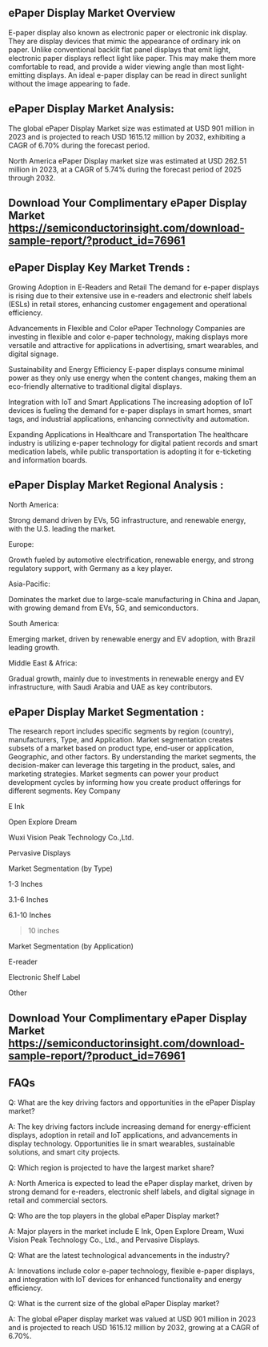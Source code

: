 ## ePaper Display Market Overview
E-paper display also known as electronic paper or electronic ink display. They are display devices that mimic the appearance of ordinary ink on paper. Unlike conventional backlit flat panel displays that emit light, electronic paper displays reflect light like paper. This may make them more comfortable to read, and provide a wider viewing angle than most light-emitting displays. An ideal e-paper display can be read in direct sunlight without the image appearing to fade.


## ePaper Display Market Analysis:
 

The global ePaper Display Market size was estimated at USD 901 million in 2023 and is projected to reach USD 1615.12 million by 2032, exhibiting a CAGR of 6.70% during the forecast period.

North America ePaper Display market size was estimated at USD 262.51 million in 2023, at a CAGR of 5.74% during the forecast period of 2025 through 2032.


## Download Your Complimentary ePaper Display Market https://semiconductorinsight.com/download-sample-report/?product_id=76961


## ePaper Display Key Market Trends  :
Growing Adoption in E-Readers and Retail
The demand for e-paper displays is rising due to their extensive use in e-readers and electronic shelf labels (ESLs) in retail stores, enhancing customer engagement and operational efficiency.

Advancements in Flexible and Color ePaper Technology
Companies are investing in flexible and color e-paper technology, making displays more versatile and attractive for applications in advertising, smart wearables, and digital signage.

Sustainability and Energy Efficiency
E-paper displays consume minimal power as they only use energy when the content changes, making them an eco-friendly alternative to traditional digital displays.

Integration with IoT and Smart Applications
The increasing adoption of IoT devices is fueling the demand for e-paper displays in smart homes, smart tags, and industrial applications, enhancing connectivity and automation.

Expanding Applications in Healthcare and Transportation
The healthcare industry is utilizing e-paper technology for digital patient records and smart medication labels, while public transportation is adopting it for e-ticketing and information boards.

## ePaper Display Market Regional Analysis :
North America:

Strong demand driven by EVs, 5G infrastructure, and renewable energy, with the U.S. leading the market.

Europe:

Growth fueled by automotive electrification, renewable energy, and strong regulatory support, with Germany as a key player.

Asia-Pacific:

Dominates the market due to large-scale manufacturing in China and Japan, with growing demand from EVs, 5G, and semiconductors.

South America:

Emerging market, driven by renewable energy and EV adoption, with Brazil leading growth.

Middle East & Africa:

Gradual growth, mainly due to investments in renewable energy and EV infrastructure, with Saudi Arabia and UAE as key contributors.

## ePaper Display Market Segmentation :
The research report includes specific segments by region (country), manufacturers, Type, and Application. Market segmentation creates subsets of a market based on product type, end-user or application, Geographic, and other factors. By understanding the market segments, the decision-maker can leverage this targeting in the product, sales, and marketing strategies. Market segments can power your product development cycles by informing how you create product offerings for different segments.
Key Company

E Ink

Open Explore Dream

Wuxi Vision Peak Technology Co.,Ltd.

Pervasive Displays

Market Segmentation (by Type)

1-3 Inches

3.1-6 Inches

6.1-10 Inches

> 10 inches

Market Segmentation (by Application)

E-reader

Electronic Shelf Label

Other




## Download Your Complimentary ePaper Display Market https://semiconductorinsight.com/download-sample-report/?product_id=76961

## FAQs
 

Q: What are the key driving factors and opportunities in the ePaper Display market?

A: The key driving factors include increasing demand for energy-efficient displays, adoption in retail and IoT applications, and advancements in display technology. Opportunities lie in smart wearables, sustainable solutions, and smart city projects.


Q: Which region is projected to have the largest market share?

A: North America is expected to lead the ePaper display market, driven by strong demand for e-readers, electronic shelf labels, and digital signage in retail and commercial sectors.


Q: Who are the top players in the global ePaper Display market?

A: Major players in the market include E Ink, Open Explore Dream, Wuxi Vision Peak Technology Co., Ltd., and Pervasive Displays.


Q: What are the latest technological advancements in the industry?

A: Innovations include color e-paper technology, flexible e-paper displays, and integration with IoT devices for enhanced functionality and energy efficiency.


Q: What is the current size of the global ePaper Display market?

A: The global ePaper display market was valued at USD 901 million in 2023 and is projected to reach USD 1615.12 million by 2032, growing at a CAGR of 6.70%.

 
